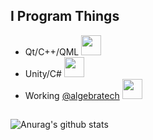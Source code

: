 ## I Program Things

* Qt/C++/QML  <img src="https://cdn.betterttv.net/emote/5f1b0186cf6d2144653d2970/2x" height=32/>
* Unity/C#  <img src="https://cdn.betterttv.net/emote/5f1b0186cf6d2144653d2970/2x" height=32/>
* Working [@algebratech](https://github.com/algebratech) <img src="https://cdn.betterttv.net/emote/5f1b0186cf6d2144653d2970/2x" height=32/>
## 

![Anurag's github stats](https://github-readme-stats.vercel.app/api?username=GencerG&count_private=true&include_all_commits=true&show_icons=true&theme=synthwave)

